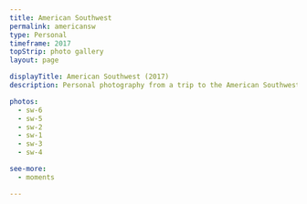 ```yaml
---
title: American Southwest
permalink: americansw
type: Personal
timeframe: 2017
topStrip: photo gallery
layout: page

displayTitle: American Southwest (2017)
description: Personal photography from a trip to the American Southwest.

photos:
  - sw-6
  - sw-5
  - sw-2
  - sw-1
  - sw-3
  - sw-4

see-more:
  - moments

---
```

